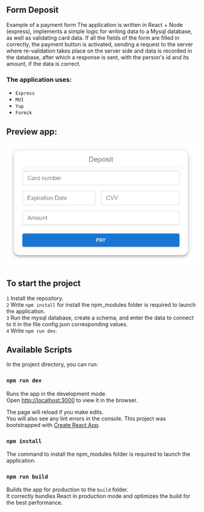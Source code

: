 ## Form Deposit

Example of a payment form
The application is written in React + Node (express), implements a simple logic for writing data to a Mysql database, as well as validating card data.
If all the fields of the form are filled in correctly, the payment button is activated, sending a request to the server where re-validation takes place on the server side and data is recorded in the database, after which a response is sent, with the person's id and its amount, if the data is correct.
### The application uses:
* `Express`
* `MUI`
* `Yup`
* `Formik`

## Preview app:
![Illustration for the project](https://github.com/dedaMazai/formDeposit/blob/main/formDeposit.png)

## To start the project
`1` Install the repository.<br />
`2` Write `npm install` for install the npm_modules folder is required to launch the application.<br />
`3` Run the mysql database, create a schema, and enter the data to connect to it in the file config.json corresponding values.<br />
`4` Write `npm run dev`.

## Available Scripts

In the project directory, you can run:

### `npm run dev`

Runs the app in the development mode.<br />
Open [http://localhost:3000](http://localhost:3000) to view it in the browser.

The page will reload if you make edits.<br />
You will also see any lint errors in the console.
This project was bootstrapped with [Create React App](https://github.com/facebook/create-react-app).



### `npm install`

The command to install the npm_modules folder is required to launch the application.

### `npm run build`

Builds the app for production to the `build` folder.<br />
It correctly bundles React in production mode and optimizes the build for the best performance.

